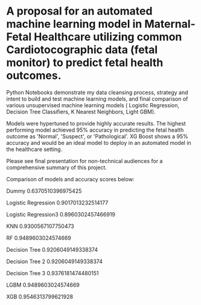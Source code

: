 # A proposal for an automated machine learning model in Maternal-Fetal Healthcare utilizing common Cardiotocographic data (fetal monitor) to predict fetal health outcomes. 

Python Notebooks demonstrate my data cleansing process, strategy and intent to build and test machine learning models, and final comparison of various unsupervised machine learning models ( Logistic Regression, Decision Tree Classifiers, K Nearest Neighbors, Light GBM). 

Models were hypertuned to provide highly accurate results. The highest performing model achieved 95% accuracy in predicting the fetal health outcome as 'Normal', 'Suspect', or 'Pathological'. XG Boost shows a 95% accuracy and would be an ideal model to deploy in an automated model in the healthcare setting. 

Please see final presentation for non-technical audiences for a comprehensive summary of this project. 

Comparison of models and accuracy scores below: 

Dummy
0.6370510396975425

Logistic Regression
0.9017013232514177

Logistic Regression3 
0.8960302457466919

KNN
0.9300567107750473

RF
0.9489603024574669

Decision Tree
0.9206049149338374

Decision Tree 2
0.9206049149338374

Decision Tree 3
0.9376181474480151

LGBM
0.9489603024574669

XGB
0.9546313799621928
